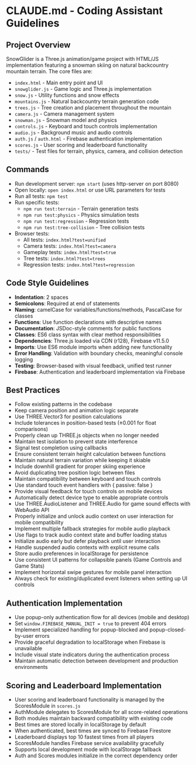 # CLAUDE.md - Coding Assistant Guidelines

## Project Overview
SnowGlider is a Three.js animation/game project with HTML/JS implementation featuring a snowman skiing on natural backcountry mountain terrain. The core files are:
- `index.html` - Main entry point and UI
- `snowglider.js` - Game logic and Three.js implementation
- `snow.js` - Utility functions and snow effects
- `mountains.js` - Natural backcountry terrain generation code
- `trees.js` - Tree creation and placement throughout the mountain
- `camera.js` - Camera management system
- `snowman.js` - Snowman model and physics
- `controls.js` - Keyboard and touch controls implementation
- `audio.js` - Background music and audio controls
- `auth.js` / `auth.html` - Firebase authentication implementation
- `scores.js` - User scoring and leaderboard functionality
- `tests/` - Test files for terrain, physics, camera, and collision detection

## Commands
- Run development server: `npm start` (uses http-server on port 8080)
- Open locally: `open index.html` or use URL parameters for tests
- Run all tests: `npm test`
- Run specific tests: 
  - `npm run test:terrain` - Terrain generation tests
  - `npm run test:physics` - Physics simulation tests
  - `npm run test:regression` - Regression tests
  - `npm run test:tree-collision` - Tree collision tests
- Browser tests: 
  - All tests: `index.html?test=unified`
  - Camera tests: `index.html?test=camera`
  - Gameplay tests: `index.html?test=true`
  - Tree tests: `index.html?test=trees`
  - Regression tests: `index.html?test=regression`

## Code Style Guidelines
- **Indentation**: 2 spaces
- **Semicolons**: Required at end of statements
- **Naming**: camelCase for variables/functions/methods, PascalCase for classes
- **Functions**: Use function declarations with descriptive names
- **Documentation**: JSDoc-style comments for public functions
- **Classes**: ES6 class syntax with clear method responsibilities
- **Dependencies**: Three.js loaded via CDN (r128), Firebase v11.5.0
- **Imports**: Use ES6 module imports when adding new functionality
- **Error Handling**: Validation with boundary checks, meaningful console logging
- **Testing**: Browser-based with visual feedback, unified test runner
- **Firebase**: Authentication and leaderboard implementation via Firebase

## Best Practices
- Follow existing patterns in the codebase
- Keep camera position and animation logic separate
- Use THREE.Vector3 for position calculations
- Include tolerances in position-based tests (±0.001 for float comparisons)
- Properly clean up THREE.js objects when no longer needed
- Maintain test isolation to prevent state interference
- Signal test completion using callbacks
- Ensure consistent terrain height calculation between functions
- Maintain natural terrain variation while keeping it skiable
- Include downhill gradient for proper skiing experience
- Avoid duplicating tree position logic between files
- Maintain compatibility between keyboard and touch controls
- Use standard touch event handlers with { passive: false }
- Provide visual feedback for touch controls on mobile devices
- Automatically detect device type to enable appropriate controls
- Use THREE.AudioListener and THREE.Audio for game sound effects with WebAudio API
- Properly initialize and unlock audio context on user interaction for mobile compatibility
- Implement multiple fallback strategies for mobile audio playback
- Use flags to track audio context state and buffer loading status
- Initialize audio early but defer playback until user interaction
- Handle suspended audio contexts with explicit resume calls
- Store audio preferences in localStorage for persistence
- Use consistent UI patterns for collapsible panels (Game Controls and Game Stats)
- Implement horizontal swipe gestures for mobile panel interaction
- Always check for existing/duplicated event listeners when setting up UI controls

## Authentication Implementation
- Use popup-only authentication flow for all devices (mobile and desktop)
- Set `window.FIREBASE_MANUAL_INIT = true` to prevent 404 errors 
- Implement specialized handling for popup-blocked and popup-closed-by-user errors
- Provide graceful degradation to localStorage when Firebase is unavailable
- Include visual state indicators during the authentication process
- Maintain automatic detection between development and production environments

## Scoring and Leaderboard Implementation
- User scoring and leaderboard functionality is managed by the ScoresModule in `scores.js`
- AuthModule delegates to ScoresModule for all score-related operations
- Both modules maintain backward compatibility with existing code
- Best times are stored locally in localStorage by default
- When authenticated, best times are synced to Firebase Firestore
- Leaderboard displays top 10 fastest times from all players
- ScoresModule handles Firebase service availability gracefully
- Supports local development mode with localStorage fallback
- Auth and Scores modules initialize in the correct dependency order